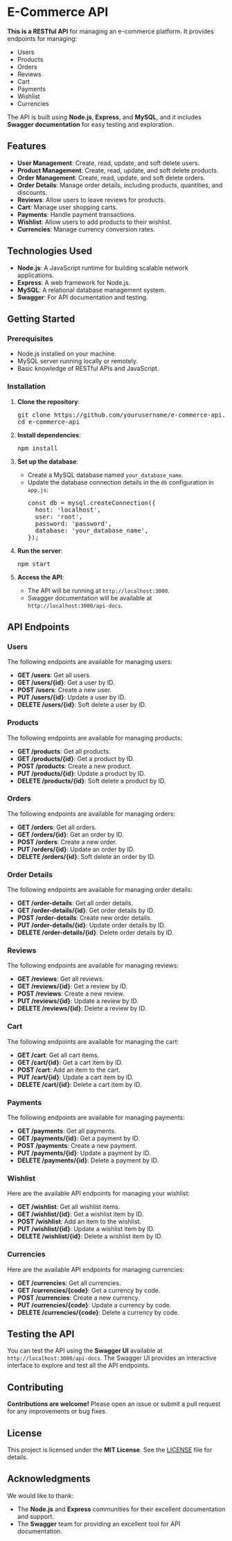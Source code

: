 <!-- Doc 2 is in language en-US. Optimizing Doc 2 for scanning, using lists and bold where appropriate, but keeping language en-US, and adding id attributes to every HTML element: --><h1 id="avpvqg">E-Commerce API</h1>
<p id="ojgm5ds"><strong>This is a RESTful API</strong> for managing an e-commerce platform. It provides endpoints for managing:</p>
<ul id="ojgm5ds">
<li id="ojgm5ds">Users</li>
<li id="ojgm5ds">Products</li>
<li id="ojgm5ds">Orders</li>
<li id="ojgm5ds">Reviews</li>
<li id="ojgm5ds">Cart</li>
<li id="ojgm5ds">Payments</li>
<li id="ojgm5ds">Wishlist</li>
<li id="ojgm5ds">Currencies</li>
</ul>
<p id="ojgm5ds">The API is built using <strong>Node.js</strong>, <strong>Express</strong>, and <strong>MySQL</strong>, and it includes <strong>Swagger documentation</strong> for easy testing and exploration.</p>
<h2 id="6oa62bp">Features</h2>
<ul id="9fnn3yy">
<li id="luaqqs"><strong>User Management</strong>: Create, read, update, and soft delete users.</li>
<li id="zch0zhe"><strong>Product Management</strong>: Create, read, update, and soft delete products.</li>
<li id="hmyy8xy"><strong>Order Management</strong>: Create, read, update, and soft delete orders.</li>
<li id="aaazrni"><strong>Order Details</strong>: Manage order details, including products, quantities, and discounts.</li>
<li id="inpoybl"><strong>Reviews</strong>: Allow users to leave reviews for products.</li>
<li id="dnacwy4"><strong>Cart</strong>: Manage user shopping carts.</li>
<li id="m4l4hr"><strong>Payments</strong>: Handle payment transactions.</li>
<li id="mgm84qa"><strong>Wishlist</strong>: Allow users to add products to their wishlist.</li>
<li id="7i9b1bt"><strong>Currencies</strong>: Manage currency conversion rates.</li>
</ul>
<h2 id="8gx7ghe">Technologies Used</h2>
<ul id="y6t4kyn">
<li id="23g7s4"><strong>Node.js</strong>: A JavaScript runtime for building scalable network applications.</li>
<li id="kln21pa"><strong>Express</strong>: A web framework for Node.js.</li>
<li id="f35hj26"><strong>MySQL</strong>: A relational database management system.</li>
<li id="p85gv2"><strong>Swagger</strong>: For API documentation and testing.</li>
</ul>
<h2 id="j9b2st">Getting Started</h2>
<h3 id="h3gnkp">Prerequisites</h3>
<ul id="c07p2gp">
<li id="0a0jc2">Node.js installed on your machine.</li>
<li id="svhddp2">MySQL server running locally or remotely.</li>
<li id="bhugg5">Basic knowledge of RESTful APIs and JavaScript.</li>
</ul>
<h3 id="k7hn9o">Installation</h3>
<ol start="1" id="n36j5ri">
<li id="259v2sp"><strong>Clone the repository</strong>:</li>
<pre id="3lqcxx"><span id="yphcgyc">git</span> clone https://github.com/yourusername/e-commerce-api.git
<span id="070lqxe">cd</span> e-commerce-api</pre>
<li id="o7rwd7q"><strong>Install dependencies</strong>:</li>
<pre id="g6l8s"><span id="4p9owki">npm</span> <span id="z7pfbnc">install</span></pre>
<li id="jfnj89r"><strong>Set up the database</strong>:</li>
<ul id="39m3plg">
<li id="u0qmpk">Create a MySQL database named <code id="hk1sjdf">your_database_name</code>.</li>
<li id="asbqpqn">Update the database connection details in the <code id="c5xb5">db</code> configuration in <code id="d9nu9k4">app.js</code>:</li>
<pre id="v5qzzb5"><span id="e75ecu2p">const</span> db <span id="ro1da5o">=</span> mysql<span id="csz5ayk">.</span><span id="zn6lpxc">createConnection</span><span id="hic3h1q">(</span><span id="dhmybse">{</span>
  <span id="7qf7zht">host</span><span id="mqk50v">:</span> <span id="ytsfg1q">'localhost'</span><span id="gfuw7el">,</span>
  <span id="p3z6mkr">user</span><span id="okr73uq">:</span> <span id="9ih5dz">'root'</span><span id="vtu5kk">,</span>
  <span id="d4k5jeh">password</span><span id="jd9ejr">:</span> <span id="r1wgcp7">'password'</span><span id="hrrbr8">,</span>
  <span id="sz3m3my">database</span><span id="srzfo1">:</span> <span id="847yy27">'your_database_name'</span><span id="yrbqyq">,</span>
<span id="hvokc5k">}</span><span id="yfnozsn">)</span><span id="qs0cds">;</span></pre>
</ul>
</li>
<li id="fwzn2zi"><strong>Run the server</strong>:</li>
<pre id="llkylt"><span id="20k1q4n">npm</span> start</pre>
<li id="4568cer"><strong>Access the API</strong>:</li>
<ul id="5a1733g">
<li id="r9z9iea">The API will be running at <code id="f0p9pa5">http://localhost:3000</code>.</li>
<li id="ou9ar7">Swagger documentation will be available at <code id="o64e6n9">http://localhost:3000/api-docs</code>.</li>
</ul>
</li>
</ol>
<!-- Doc 2 is in language en-US. Optimizing Doc 2 for scanning, using lists and bold where appropriate, but keeping language en-US, and adding id attributes to every HTML element: --><h2 id="ggsoqe9">API Endpoints</h2>

<h3 id="uc3zczu">Users</h3>
<p id="uc3zczu">The following endpoints are available for managing users:</p>
<ul id="irmfron">
<li id="b76cav"><strong id="kosaeid">GET /users</strong>: Get all users.</li>
<li id="tfswj59"><strong id="btclm4">GET /users/{id}</strong>: Get a user by ID.</li>
<li id="z0szxif"><strong id="c0z6347">POST /users</strong>: Create a new user.</li>
<li id="hglroke"><strong id="2pawqc">PUT /users/{id}</strong>: Update a user by ID.</li>
<li id="54452h"><strong id="9p988mm">DELETE /users/{id}</strong>: Soft delete a user by ID.</li>
</ul>

<h3 id="s5yvsm">Products</h3>
<p id="s5yvsm">The following endpoints are available for managing products:</p>
<ul id="8jx9ptp">
<li id="8dik9i7"><strong id="lg1arb2j">GET /products</strong>: Get all products.</li>
<li id="whfz1j"><strong id="q8mq644">GET /products/{id}</strong>: Get a product by ID.</li>
<li id="luixt88"><strong id="d9t2ger">POST /products</strong>: Create a new product.</li>
<li id="6u3sjm"><strong id="8gtus0s">PUT /products/{id}</strong>: Update a product by ID.</li>
<li id="vmdl739"><strong id="4t703i9">DELETE /products/{id}</strong>: Soft delete a product by ID.</li>
</ul>

<h3 id="b8681b">Orders</h3>
<p id="b8681b">The following endpoints are available for managing orders:</p>
<ul id="p5d29y">
<li id="e6e6ytm"><strong id="f0n2k3d">GET /orders</strong>: Get all orders.</li>
<li id="74t714h"><strong id="26b00df">GET /orders/{id}</strong>: Get an order by ID.</li>
<li id="s92amsu"><strong id="wfvgof">POST /orders</strong>: Create a new order.</li>
<li id="whgfo5"><strong id="xm09u1m">PUT /orders/{id}</strong>: Update an order by ID.</li>
<li id="6p1pdvo"><strong id="yg8t0xm">DELETE /orders/{id}</strong>: Soft delete an order by ID.</li>
</ul>

<h3 id="yyy9aug">Order Details</h3>
<p id="yyy9aug">The following endpoints are available for managing order details:</p>
<ul id="fgch6o">
<li id="2s9bc0cb"><strong id="glibc1">GET /order-details</strong>: Get all order details.</li>
<li id="fhb5u9"><strong id="qf17u83">GET /order-details/{id}</strong>: Get order details by ID.</li>
<li id="fn7ar3o"><strong id="6fvn2a">POST /order-details</strong>: Create new order details.</li>
<li id="ahv4tk"><strong id="9wdvyzm">PUT /order-details/{id}</strong>: Update order details by ID.</li>
<li id="2cazelp"><strong id="wbm0st">DELETE /order-details/{id}</strong>: Delete order details by ID.</li>
</ul>

<h3 id="dj38q2c">Reviews</h3>
<p id="dj38q2c">The following endpoints are available for managing reviews:</p>
<ul id="gdearxk">
<li id="ultvv05"><strong id="o71x2kj">GET /reviews</strong>: Get all reviews.</li>
<li id="q4y88b8"><strong id="bnlorui">GET /reviews/{id}</strong>: Get a review by ID.</li>
<li id="wjccekl"><strong id="954uxwv">POST /reviews</strong>: Create a new review.</li>
<li id="kxmdcdb"><strong id="d3j7rck">PUT /reviews/{id}</strong>: Update a review by ID.</li>
<li id="80dxw2n"><strong id="0ou6p92">DELETE /reviews/{id}</strong>: Delete a review by ID.</li>
</ul>

<h3 id="kmu2rhm">Cart</h3>
<p id="kmu2rhm">The following endpoints are available for managing the cart:</p>
<ul id="koso1hg">
<li id="hsyd1r"><strong id="8zfcl8">GET /cart</strong>: Get all cart items.</li>
<li id="5wl2iih"><strong id="dsfb7j">GET /cart/{id}</strong>: Get a cart item by ID.</li>
<li id="jv0h9ge"><strong id="i625fa">POST /cart</strong>: Add an item to the cart.</li>
<li id="67x9e3i"><strong id="xcxsc2c">PUT /cart/{id}</strong>: Update a cart item by ID.</li>
<li id="3217ez"><strong id="7a26hg">DELETE /cart/{id}</strong>: Delete a cart item by ID.</li>
</ul>

<h3 id="f4zsv3h">Payments</h3>
<p id="f4zsv3h">The following endpoints are available for managing payments:</p>
<ul id="bs6gq97">
<li id="1ug4er8l"><strong id="hgujroq">GET /payments</strong>: Get all payments.</li>
<li id="jw7vq18"><strong id="8kwq0ym">GET /payments/{id}</strong>: Get a payment by ID.</li>
<li id="fawnblf"><strong id="1x3d8vs">POST /payments</strong>: Create a new payment.</li>
<li id="tmgz7un"><strong id="rf19dg">PUT /payments/{id}</strong>: Update a payment by ID.</li>
<li id="xk8o6rs"><strong id="h4mq3z">DELETE /payments/{id}</strong>: Delete a payment by ID.</li>
</ul>
<!-- Doc 2 is in language en-US. Optimizing Doc 2 for scanning, using lists and bold where appropriate, but keeping language en-US, and adding id attributes to every HTML element: --><h3 id="x13qu3">Wishlist</h3>
<p id="x13qu3">Here are the available API endpoints for managing your wishlist:</p>
<ul id="dp9bag8">
<li id="wlsocxi"><strong id="5kgggyd">GET /wishlist</strong>: Get all wishlist items.</li>
<li id="14sjp55"><strong id="r9pqlh">GET /wishlist/{id}</strong>: Get a wishlist item by ID.</li>
<li id="x21vwor"><strong id="whovvyh">POST /wishlist</strong>: Add an item to the wishlist.</li>
<li id="pidrht7"><strong id="i6wplt">PUT /wishlist/{id}</strong>: Update a wishlist item by ID.</li>
<li id="y3gbsy"><strong id="4jrw3qv">DELETE /wishlist/{id}</strong>: Delete a wishlist item by ID.</li>
</ul>
<h3 id="mde4oel">Currencies</h3>
<p id="mde4oel">Here are the available API endpoints for managing currencies:</p>
<ul id="4e530x">
<li id="j9mou41j"><strong id="vkp2fbg">GET /currencies</strong>: Get all currencies.</li>
<li id="0svu62j"><strong id="n2xuxee">GET /currencies/{code}</strong>: Get a currency by code.</li>
<li id="hpwi77j"><strong id="dswpyv">POST /currencies</strong>: Create a new currency.</li>
<li id="965mtzd"><strong id="wsar369">PUT /currencies/{code}</strong>: Update a currency by code.</li>
<li id="9oy9xgj"><strong id="e7x6ohq">DELETE /currencies/{code}</strong>: Delete a currency by code.</li>
</ul>
<h2 id="qo0p6y">Testing the API</h2>
<p id="0ql9ed">You can test the API using the <strong>Swagger UI</strong> available at <code id="jm7yo2v">http://localhost:3000/api-docs</code>. The Swagger UI provides an interactive interface to explore and test all the API endpoints.</p>
<h2 id="sdwm9wp">Contributing</h2>
<p id="klbic6n"><strong>Contributions are welcome!</strong> Please open an issue or submit a pull request for any improvements or bug fixes.</p>
<h2 id="ytoyjie">License</h2>
<p id="2ihn0ps">This project is licensed under the <strong>MIT License</strong>. See the <a href="https://chat.deepseek.com/a/chat/s/LICENSE" target="_blank" rel="noreferrer" id="pqxtzb">LICENSE</a> file for details.</p>
<h2 id="tepifvv">Acknowledgments</h2>
<p id="tepifvv">We would like to thank:</p>
<ul id="agqq7">
<li id="wiku4f">The <strong>Node.js</strong> and <strong>Express</strong> communities for their excellent documentation and support.</li>
<li id="yko9ddtm">The <strong>Swagger</strong> team for providing an excellent tool for API documentation.</li>
</ul>
